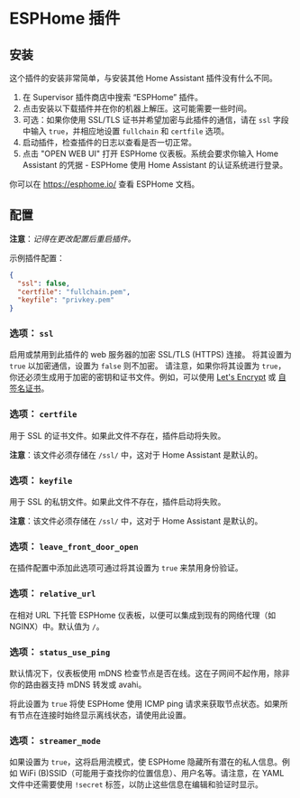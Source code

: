 # ESPHome 插件
## 安装

这个插件的安装非常简单，与安装其他 Home Assistant 插件没有什么不同。

1. 在 Supervisor 插件商店中搜索 “ESPHome” 插件。
2. 点击安装以下载插件并在你的机器上解压。这可能需要一些时间。
3. 可选：如果你使用 SSL/TLS 证书并希望加密与此插件的通信，请在 `ssl` 字段中输入 `true`，并相应地设置 `fullchain` 和 `certfile` 选项。
4. 启动插件，检查插件的日志以查看是否一切正常。
5. 点击 "OPEN WEB UI" 打开 ESPHome 仪表板。系统会要求你输入 Home Assistant 的凭据 - ESPHome 使用 Home Assistant 的认证系统进行登录。

你可以在 https://esphome.io/ 查看 ESPHome 文档。

## 配置

**注意**：_记得在更改配置后重启插件。_

示例插件配置：

```json
{
  "ssl": false,
  "certfile": "fullchain.pem",
  "keyfile": "privkey.pem"
}
```

### 选项： `ssl`

启用或禁用到此插件的 web 服务器的加密 SSL/TLS (HTTPS) 连接。
将其设置为 `true` 以加密通信，设置为 `false` 则不加密。
请注意，如果你将其设置为 `true`，你还必须生成用于加密的密钥和证书文件。例如，可以使用 [Let's Encrypt](https://www.home-assistant.io/addons/lets_encrypt/) 或 [自签名证书](https://www.home-assistant.io/docs/ecosystem/certificates/tls_self_signed_certificate/)。

### 选项： `certfile`

用于 SSL 的证书文件。如果此文件不存在，插件启动将失败。

**注意**：该文件必须存储在 `/ssl/` 中，这对于 Home Assistant 是默认的。

### 选项： `keyfile`

用于 SSL 的私钥文件。如果此文件不存在，插件启动将失败。

**注意**：该文件必须存储在 `/ssl/` 中，这对于 Home Assistant 是默认的。

### 选项： `leave_front_door_open`

在插件配置中添加此选项可通过将其设置为 `true` 来禁用身份验证。

### 选项： `relative_url`

在相对 URL 下托管 ESPHome 仪表板，以便可以集成到现有的网络代理（如 NGINX）中。默认值为 `/`。

### 选项： `status_use_ping`

默认情况下，仪表板使用 mDNS 检查节点是否在线。这在子网间不起作用，除非你的路由器支持 mDNS 转发或 avahi。

将此设置为 `true` 将使 ESPHome 使用 ICMP ping 请求来获取节点状态。如果所有节点在连接时始终显示离线状态，请使用此设置。

### 选项： `streamer_mode`

如果设置为 `true`，这将启用流模式，使 ESPHome 隐藏所有潜在的私人信息。例如 WiFi (B)SSID（可能用于查找你的位置信息）、用户名等。请注意，在 YAML 文件中还需要使用 `!secret` 标签，以防止这些信息在编辑和验证时显示。